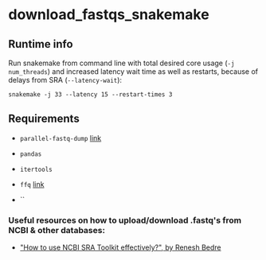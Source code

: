# download_fastqs_snakemake

## Runtime info
Run snakemake from command line with total desired core usage (`-j num_threads`) and increased latency wait time as well as restarts, because of delays from SRA (`--latency-wait`):

`snakemake -j 33 --latency 15 --restart-times 3`


## Requirements
- `parallel-fastq-dump` [link](https://github.com/rvalieris/parallel-fastq-dump)
- `pandas`
- `itertools`

- `ffq` [link](TODO)
- ``


### Useful resources on how to upload/download .fastq's from NCBI & other databases:
- ["How to use NCBI SRA Toolkit effectively?", by Renesh Bedre](https://www.reneshbedre.com/blog/ncbi_sra_toolkit.html)
